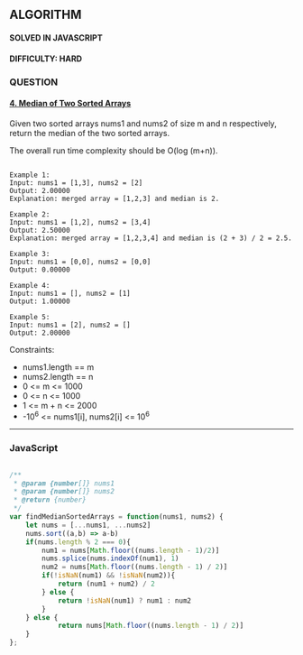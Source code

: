 ## ALGORITHM

#### SOLVED IN JAVASCRIPT
#### DIFFICULTY: HARD
### QUESTION

#### [4. Median of Two Sorted Arrays](https://leetcode.com/problems/median-of-two-sorted-arrays/)

Given two sorted arrays nums1 and nums2 of size m and n respectively, return the median of the two sorted arrays.

The overall run time complexity should be O(log (m+n)).


```

Example 1:
Input: nums1 = [1,3], nums2 = [2]
Output: 2.00000
Explanation: merged array = [1,2,3] and median is 2.

Example 2:
Input: nums1 = [1,2], nums2 = [3,4]
Output: 2.50000
Explanation: merged array = [1,2,3,4] and median is (2 + 3) / 2 = 2.5.

Example 3:
Input: nums1 = [0,0], nums2 = [0,0]
Output: 0.00000

Example 4:
Input: nums1 = [], nums2 = [1]
Output: 1.00000

Example 5:
Input: nums1 = [2], nums2 = []
Output: 2.00000

```

Constraints:

* nums1.length == m
* nums2.length == n
* 0 <= m <= 1000
* 0 <= n <= 1000
* 1 <= m + n <= 2000
* -10<sup>6</sup> <= nums1[i], nums2[i] <= 10<sup>6</sup>

-----

### JavaScript

```js

/**
 * @param {number[]} nums1
 * @param {number[]} nums2
 * @return {number}
 */
var findMedianSortedArrays = function(nums1, nums2) {
    let nums = [...nums1, ...nums2]
    nums.sort((a,b) => a-b)
    if(nums.length % 2 === 0){
        num1 = nums[Math.floor((nums.length - 1)/2)]
        nums.splice(nums.indexOf(num1), 1)
        num2 = nums[Math.floor((nums.length - 1) / 2)]
        if(!isNaN(num1) && !isNaN(num2)){
            return (num1 + num2) / 2
        } else {
            return !isNaN(num1) ? num1 : num2
        }
    } else {
            return nums[Math.floor((nums.length - 1) / 2)]
    }
};
```
